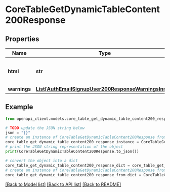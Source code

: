 # CoreTableGetDynamicTableContent200Response


## Properties

Name | Type | Description | Notes
------------ | ------------- | ------------- | -------------
**html** | **str** | The raw html of the requested table. | [default to 'null']
**warnings** | [**List[AuthEmailSignupUser200ResponseWarningsInner]**](AuthEmailSignupUser200ResponseWarningsInner.md) |  | [optional] 

## Example

```python
from openapi_client.models.core_table_get_dynamic_table_content200_response import CoreTableGetDynamicTableContent200Response

# TODO update the JSON string below
json = "{}"
# create an instance of CoreTableGetDynamicTableContent200Response from a JSON string
core_table_get_dynamic_table_content200_response_instance = CoreTableGetDynamicTableContent200Response.from_json(json)
# print the JSON string representation of the object
print(CoreTableGetDynamicTableContent200Response.to_json())

# convert the object into a dict
core_table_get_dynamic_table_content200_response_dict = core_table_get_dynamic_table_content200_response_instance.to_dict()
# create an instance of CoreTableGetDynamicTableContent200Response from a dict
core_table_get_dynamic_table_content200_response_from_dict = CoreTableGetDynamicTableContent200Response.from_dict(core_table_get_dynamic_table_content200_response_dict)
```
[[Back to Model list]](../README.md#documentation-for-models) [[Back to API list]](../README.md#documentation-for-api-endpoints) [[Back to README]](../README.md)


